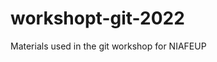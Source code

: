 # workshopt-git-2022
Materials used in the git workshop for NIAFEUP
<a href="/gitslides2022.html"/>
